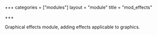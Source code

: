+++
categories = ["modules"]
layout = "module"
title = "mod_effects"

+++

Graphical effects module, adding effects applicable to graphics.
